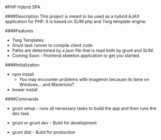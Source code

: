 #PHP Hybrid SPA

####Description
This project is meant to be used as a hybrid AJAX application for PHP. It is based on SLIM php and Twig template engine.

####Features
* Twig Templates
* Grunt task runner to compile client code
* Paths are determined by a json file that is read both by grunt and SLIM.
* Coming Soon - Frontend skeleton application to get you started.




####Initialization
* npm install
    * You may encounter problems with imagemin because its lame on Windows... and Mavericks?
* bower install


####Commands

* grunt setup - runs all necessary tasks to build the app and then runs the dev task

* grunt or grunt dev - Build for development
* grunt dist - Build for production

